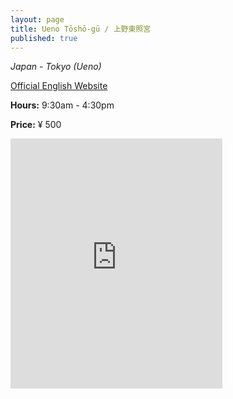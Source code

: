 ```yaml
---
layout: page
title: Ueno Tōshō-gū / 上野東照宮
published: true
---
```

_Japan - Tokyo (Ueno)_

[Official English Website](http://www.uenotoshogu.com/en/)

**Hours:** 9:30am - 4:30pm

**Price:** ¥ 500

<div class="mapouter"><div class="gmap_canvas"><iframe width="339" height="400" id="gmap_canvas" src="https://maps.google.com/maps?q=ueno shrine&t=&z=15&ie=UTF8&iwloc=&output=embed" frameborder="0" scrolling="no" marginheight="0" marginwidth="0"></iframe></div><a href="https://www.embedgooglemap.net">embedgooglemap.net</a><style>.mapouter{overflow:hidden;height:400px;width:339px;}.gmap_canvas {background:none!important;height:400px;width:339px;}</style></div>